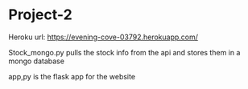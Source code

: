 # Project-2

Heroku url: https://evening-cove-03792.herokuapp.com/

Stock_mongo.py pulls the stock info from the api and stores them in a mongo database

app,py is the flask app for the website



